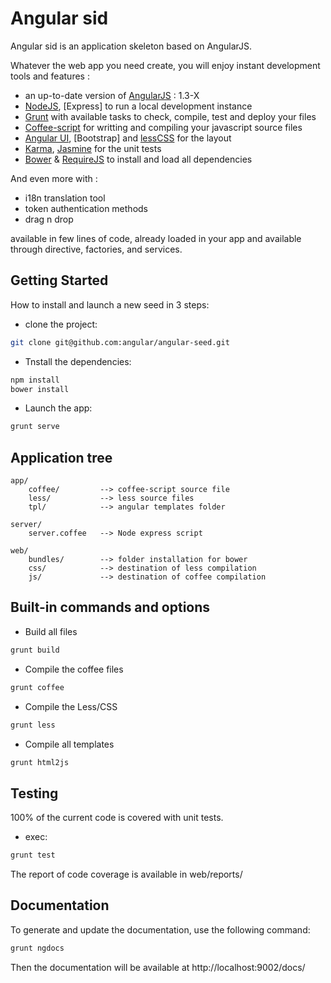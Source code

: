 Angular sid
===========

Angular sid is an application skeleton based on AngularJS.

Whatever the web app you need create, you will enjoy instant development
tools and features :

* an up-to-date version of [AngularJS] : 1.3-X
* [NodeJS], [Express] to run a local development instance
* [Grunt] with available tasks to check, compile, test and deploy your files
* [Coffee-script] for writting and compiling your javascript source files
* [Angular UI], [Bootstrap] and [lessCSS] for the layout
* [Karma], [Jasmine] for the unit tests
* [Bower] & [RequireJS] to install and load all dependencies

And even more with :

* i18n translation tool
* token authentication methods
* drag n drop

available in few lines of code, already loaded in your app and available through
directive, factories, and services.

Getting Started
----
How to install and launch a new seed in 3 steps:

* clone the project:
```sh
git clone git@github.com:angular/angular-seed.git
```

* Tnstall the dependencies:
```sh
npm install
bower install
```

* Launch the app:
```sh
grunt serve
```

Application tree
----
```
app/
    coffee/         --> coffee-script source file
    less/           --> less source files
    tpl/            --> angular templates folder

server/
    server.coffee   --> Node express script

web/
    bundles/        --> folder installation for bower
    css/            --> destination of less compilation
    js/             --> destination of coffee compilation
```

Built-in commands and options
----
* Build all files
```sh
grunt build
```

* Compile the coffee files
```sh
grunt coffee
```

* Compile the Less/CSS
```sh
grunt less
```

* Compile all templates
```sh
grunt html2js
```

Testing
-------
100% of the current code is covered with unit tests.
* exec:
```sh
grunt test
```
The report of code coverage is available in web/reports/

Documentation
-------
To generate and update the documentation, use the following command:
```sh
grunt ngdocs
```
Then the documentation will be available at http://localhost:9002/docs/


[AngularJS]:https://angularjs.org/
[NodeJS]:http://nodejs.org/
[Grunt]:https://www.npmjs.org/package/grunt
[Angular UI]:http://angular-ui.github.io/
[Karma]:http://karma-runner.github.io/0.12/index.html
[Jasmine]:http://jasmine.github.io/
[Bower]:https://github.com/bower/bower
[RequireJS]:http://requirejs.org/
[lessCSS]:http://lesscss.org/
[Coffee-script]:http://coffeescript.org/
